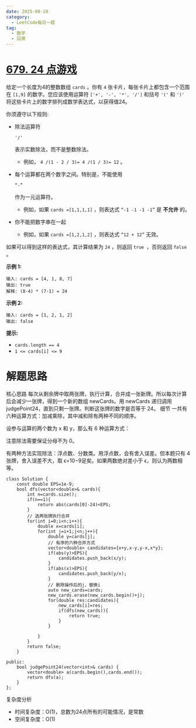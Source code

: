```yaml
---
date: 2025-08-18
category:
  - LeetCode每日一题
tag:
  - 数学
  - 回溯
---
```


# [679. 24 点游戏](https://leetcode.cn/problems/24-game/)

给定一个长度为4的整数数组 `cards` 。你有 `4` 张卡片，每张卡片上都包含一个范围在 `[1,9]` 的数字。您应该使用运算符 `['+', '-', '*', '/']` 和括号 `'('` 和 `')'` 将这些卡片上的数字排列成数学表达式，以获得值24。

你须遵守以下规则:

- 除法运算符

   

  ```
  '/'
  ```

   

  表示实数除法，而不是整数除法。

  - 例如， `4 /(1 - 2 / 3)= 4 /(1 / 3)= 12` 。

- 每个运算都在两个数字之间。特别是，不能使用

   

  ```
  “-”
  ```

   

  作为一元运算符。

  - 例如，如果 `cards =[1,1,1,1]` ，则表达式 `“-1 -1 -1 -1”` 是 **不允许** 的。

- 你不能把数字串在一起

  - 例如，如果 `cards =[1,2,1,2]` ，则表达式 `“12 + 12”` 无效。

如果可以得到这样的表达式，其计算结果为 `24` ，则返回 `true `，否则返回 `false` 。

 

**示例 1:**

```
输入: cards = [4, 1, 8, 7]
输出: true
解释: (8-4) * (7-1) = 24
```

**示例 2:**

```
输入: cards = [1, 2, 1, 2]
输出: false
```

 

**提示:**

- `cards.length == 4`
- `1 <= cards[i] <= 9`

 

# 解题思路

核心思路
每次从剩余牌中取两张牌，执行计算，合并成一张新牌。所以每次计算后会减少一张牌，得到一个新的数组 newCards。用 newCards 递归调用 judgePoint24，直到只剩一张牌。判断这张牌的数字是否等于 24。
细节
一共有六种运算方式：加减乘除，其中减和除有两种不同的顺序。

设参与运算的两个数为 x 和 y，那么有 6 种运算方式：


注意除法需要保证分母不为 0。

有两种方法实现除法：浮点数、分数类。用浮点数，会有舍入误差。但本题只有 4 张牌，舍入误差不大，取 ϵ=10−9足矣。如果两数绝对差小于 ϵ，则认为两数相等。



```
class Solution {
    const double EPS=1e-9;
    bool dfs(vector<double>& cards){
        int n=cards.size();
        if(n==1){
            return abs(cards[0]-24)<EPS;
        }
        // 选两张牌执行合并
        for(int i=0;i<n;i++){
            double x=cards[i];
            for(int j=i+1;j<n;j++){
                double y=cards[j];
                // 有序的六种合并方式
                vector<double> candidates={x+y,x-y,y-x,x*y};
                if(abs(y)>EPS){
                    candidates.push_back(x/y);
                }
                if(abs(x)>EPS){
                    candidates.push_back(y/x);
                }
                // 删除操作后的j，替换i
                auto new_cards=cards;
                new_cards.erase(new_cards.begin()+j);
                for(double res:candidates){
                    new_cards[i]=res;
                    if(dfs(new_cards)){
                        return true;
                    }
                }

            }
        }
        return false;
    }

public:
    bool judgePoint24(vector<int>& cards) {
        vector<double> a(cards.begin(),cards.end());
        return dfs(a);
    }
};
```

复杂度分析

- 时间复杂度：O(1)，总数为24点所有的可能情况，是常数
- 空间复杂度：O(1)

  
